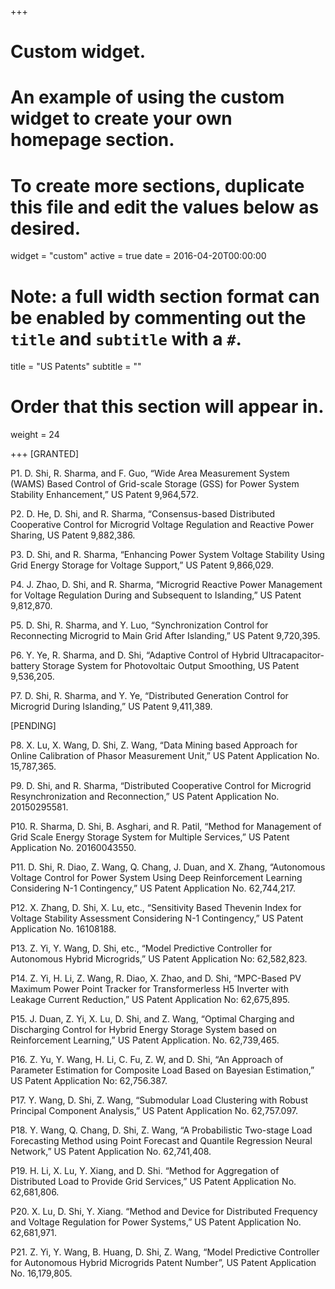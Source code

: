+++
# Custom widget.
# An example of using the custom widget to create your own homepage section.
# To create more sections, duplicate this file and edit the values below as desired.
widget = "custom"
active = true
date = 2016-04-20T00:00:00

# Note: a full width section format can be enabled by commenting out the `title` and `subtitle` with a `#`.
title = "US Patents"
subtitle = ""

# Order that this section will appear in.
weight = 24

+++
[GRANTED]

P1. D. Shi, R. Sharma, and F. Guo, “Wide Area Measurement System (WAMS) Based Control of Grid-scale Storage (GSS) for Power System Stability Enhancement,” US Patent 9,964,572.

P2.	D. He, D. Shi, and R. Sharma, “Consensus-based Distributed Cooperative Control for Microgrid Voltage Regulation and Reactive Power Sharing, US Patent 9,882,386.

P3.	D. Shi, and R. Sharma, “Enhancing Power System Voltage Stability Using Grid Energy Storage for Voltage Support,” US Patent 9,866,029.

P4.	J. Zhao, D. Shi, and R. Sharma, “Microgrid Reactive Power Management for Voltage Regulation During and Subsequent to Islanding,” US Patent 9,812,870.

P5.	D. Shi, R. Sharma, and Y. Luo, “Synchronization Control for Reconnecting Microgrid to Main Grid After Islanding,” US Patent 9,720,395.

P6.	Y. Ye, R. Sharma, and D. Shi, “Adaptive Control of Hybrid Ultracapacitor-battery Storage System for Photovoltaic Output Smoothing, US Patent 9,536,205.

P7.	D. Shi, R. Sharma, and Y. Ye, “Distributed Generation Control for Microgrid During Islanding,” US Patent 9,411,389.

[PENDING]

P8.	X. Lu, X. Wang, D. Shi, Z. Wang, “Data Mining based Approach for Online Calibration of Phasor Measurement Unit,” US Patent Application No. 15,787,365.

P9.	D. Shi, and R. Sharma, “Distributed Cooperative Control for Microgrid Resynchronization and Reconnection,” US Patent Application No. 20150295581.

P10.	R. Sharma, D. Shi, B. Asghari, and R. Patil, “Method for Management of Grid Scale Energy Storage System for Multiple Services,” US Patent Application No. 20160043550.

P11.	D. Shi, R. Diao, Z. Wang, Q. Chang, J. Duan, and X. Zhang, “Autonomous Voltage Control for Power System Using Deep Reinforcement Learning Considering N-1 Contingency,” US Patent Application No. 62,744,217.

P12.	X. Zhang, D. Shi, X. Lu, etc., “Sensitivity Based Thevenin Index for Voltage Stability Assessment Considering N-1 Contingency,” US Patent Application No. 16108188.

P13.	Z. Yi, Y. Wang, D. Shi, etc., “Model Predictive Controller for Autonomous Hybrid Microgrids,” US Patent Application No: 62,582,823.

P14.	Z. Yi, H. Li, Z. Wang, R. Diao, X. Zhao, and D. Shi, “MPC-Based PV Maximum Power Point Tracker for Transformerless H5 Inverter with Leakage Current Reduction,” US Patent Application No: 62,675,895.

P15.	J. Duan, Z. Yi, X. Lu, D. Shi, and Z. Wang, “Optimal Charging and Discharging Control for Hybrid Energy Storage System based on Reinforcement Learning,” US Patent Application. No. 62,739,465.

P16.	Z. Yu, Y. Wang, H. Li, C. Fu, Z. W, and D. Shi, “An Approach of Parameter Estimation for Composite Load Based on Bayesian Estimation,” US Patent Application No: 62,756.387.

P17.	Y. Wang, D. Shi, Z. Wang, “Submodular Load Clustering with Robust Principal Component Analysis,” US Patent Application No. 62,757.097.

P18.	Y. Wang, Q. Chang, D. Shi, Z. Wang, “A Probabilistic Two-stage Load Forecasting Method using Point Forecast and Quantile Regression Neural Network,” US Patent Application No. 62,741,408.

P19.	H. Li, X. Lu, Y. Xiang, and D. Shi. “Method for Aggregation of Distributed Load to Provide Grid Services,” US Patent Application No. 62,681,806.

P20.	X. Lu, D. Shi, Y. Xiang. “Method and Device for Distributed Frequency and Voltage Regulation for Power Systems,” US Patent Application No. 62,681,971.

P21.	Z. Yi, Y. Wang, B. Huang, D. Shi, Z. Wang, “Model Predictive Controller for Autonomous Hybrid Microgrids Patent Number”, US Patent Application No. 16,179,805.
